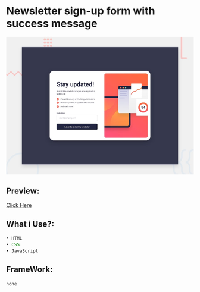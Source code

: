 # Newsletter sign-up form with success message

![Design preview for the Newsletter sign-up form with success message coding ](./design/desktop-preview.jpg)

## Preview:

[Click Here](https://maulanya.github.io/Newsletter-sign-up-form-with-success-message.github.io/)

## What i Use?:

```js
• HTML
• CSS
• JavaScript
```

## FrameWork:

```
none
```
